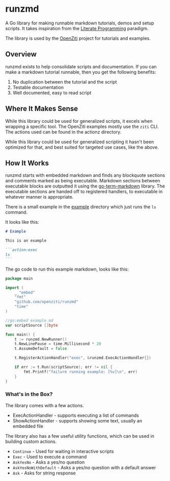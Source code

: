 # runzmd

A Go library for making runnable markdown tutorials, demos and setup scripts.
It takes inspiration from the [Literate Programming](https://en.wikipedia.org/wiki/Literate_programming)
paradigm.

The library is used by the [OpenZiti](https://github.com/openziti/ziti) project
for tutorials and examples.

## Overview

runzmd exists to help consolidate scripts and documentation. If you can
make a markdown tutorial runnable, then you get the following benefits:

1. No duplication between the tutorial and the script
2. Testable documentation
3. Well documented, easy to read script

## Where It Makes Sense

While this library could be used for generalized scripts, it excels when
wrapping a specific tool. The OpenZiti examples mostly use the `ziti` CLI.
The actions used can be found in the actionz directory.

While this library could be used for generalized scripting it hasn't been
optimized for that, and best suited for targeted use cases, like the above.

## How It Works

runzmd starts with embedded markdown and finds any blockquote sections and
comments marked as being executable. Markdown sections between executable
blocks are outputted it using the [go-term-markdown](github.com/MichaelMure/go-term-markdown)
library. The executable sections are handed off to registered handlers, to
executable in whatever manner is appropriate.

There is a small example in the [example](./example/) directory which
just runs the `ls` command.

It looks like this:

````markdown
# Example

This is an example

```action:exec
ls
```
````

The go code to run this example markdown, looks like this:

```go
package main

import (
	_ "embed"
	"fmt"
	"github.com/openziti/runzmd"
	"time"
)

//go:embed example.md
var scriptSource []byte

func main() {
	t := runzmd.NewRunner()
	t.NewLinePause = time.Millisecond * 20
	t.AssumeDefault = false

	t.RegisterActionHandler("exec", &runzmd.ExecActionHandler{})

	if err := t.Run(scriptSource); err != nil {
		fmt.Printf("failure running example: [%v]\n", err)
	}
}
```

### What's in the Box?

The library comes with a few actions.

* ExecActionHandler - supports executing a list of commands
* ShowActionHandler - supports showing some text, usually an embedded file

The library also has a few useful utility functions, which can
be used in building custom actions.

* `Continue` - Used for waiting in interactive scripts
* `Exec` - Used to execute a command
* `AskYesNo` - Asks a yes/no question
* `AskYesNoWithDefault` - Asks a yes/no question with a default answer
* `Ask` - Asks for string response


